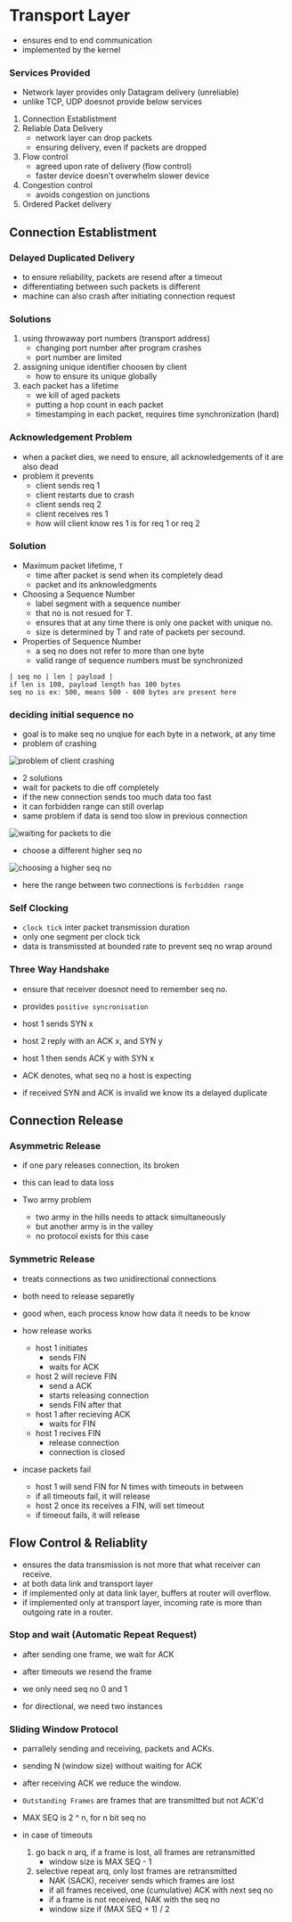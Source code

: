 # Transport Layer

- ensures end to end communication
- implemented by the kernel

### Services Provided

- Network layer provides only Datagram delivery (unreliable)
- unlike TCP, UDP doesnot provide below services

1. Connection Establistment
1. Reliable Data Delivery
    - network layer can drop packets
    - ensuring delivery, even if packets are dropped
1. Flow control
    - agreed upon rate of delivery (flow control)
    - faster device doesn't overwhelm slower device
1. Congestion control
    - avoids congestion on junctions
1. Ordered Packet delivery

## Connection Establistment

### Delayed Duplicated Delivery

- to ensure reliability, packets are resend after a timeout
- differentiating between such packets is different
- machine can also crash after initiating connection request

### Solutions

1. using throwaway port numbers (transport address)
    - changing port number after program crashes
    - port number are limited
1. assigning unique identifier choosen by client
    - how to ensure its unique globally
1. each packet has a lifetime
    - we kill of aged packets
    - putting a hop count in each packet
    - timestamping in each packet, requires time synchronization (hard)

### Acknowledgement Problem

- when a packet dies, we need to ensure, all acknowledgements of it are also dead
- problem it prevents
    - client sends req 1
    - client restarts due to crash
    - client sends req 2
    - client receives res 1
    - how will client know res 1 is for req 1 or req 2

### Solution

- Maximum packet lifetime, `T`
    - time after packet is send when its completely dead
    - packet and its anknowledgments
- Choosing a Sequence Number
    - label segment with a sequence number
    - that no is not resued for T.
    - ensures that at any time there is only one packet with unique no.
    - size is determined by T and rate of packets per secound.
- Properties of Sequence Number
    - a seq no does not refer to more than one byte
    - valid range of sequence numbers must be synchronized

```
| seq no | len | payload |
if len is 100, payload length has 100 bytes
seq no is ex: 500, means 500 - 600 bytes are present here
```

### deciding initial sequence no

- goal is to make seq no unqiue for each byte in a network, at any time
- problem of crashing

![problem of client crashing](../media/21d1cf8a.jpg)

- 2 solutions
- wait for packets to die off completely
- if the new connection sends too much data too fast
- it can forbidden range can still overlap
- same problem if data is send too slow in previous connection

![waiting for packets to die](../media/a448ef5c.jpg)

- choose a different higher seq no

![choosing a higher seq no](../media/f90c0746.jpg)

- here the range between two connections is `forbidden range`

### Self Clocking

- `clock tick` inter packet transmission duration
- only one segment per clock tick
- data is transmissted at bounded rate to prevent seq no wrap around

### Three Way Handshake

- ensure that receiver doesnot need to remember seq no.
- provides `positive syncronisation`

- host 1 sends SYN x
- host 2 reply with an ACK x, and SYN y
- host 1 then sends ACK y with SYN x

- ACK denotes, what seq no a host is expecting
- if received SYN and ACK is invalid we know its a delayed duplicate

## Connection Release

### Asymmetric Release

- if one pary releases connection, its broken
- this can lead to data loss

- Two army problem
    - two army in the hills needs to attack simultaneously
    - but another army is in the valley
    - no protocol exists for this case

### Symmetric Release

- treats connections as two unidirectional connections
- both need to release separetly
- good when, each process know how data it needs to be know

- how release works

    - host 1 initiates
        - sends FIN
        - waits for ACK
    - host 2 will recieve FIN
        - send a ACK
        - starts releasing connection
        - sends FIN after that
    - host 1 after recieving ACK
        - waits for FIN
    - host 1 recives FIN
        - release connection
        - connection is closed

- incase packets fail
    - host 1 will send FIN for N times with timeouts in between
    - if all timeouts fail, it will release
    - host 2 once its receives a FIN, will set timeout
    - if timeout fails, it will release

## Flow Control & Reliablity

- ensures the data transmission is not more that what receiver can receive.
- at both data link and transport layer
- if implemented only at data link layer, buffers at router will overflow.
- if implemented only at transport layer, incoming rate is more than outgoing rate in a router.

### Stop and wait (Automatic Repeat Request)

- after sending one frame, we wait for ACK
- after timeouts we resend the frame
- we only need seq no 0 and 1

- for directional, we need two instances

### Sliding Window Protocol

- parrallely sending and receiving, packets and ACKs.
- sending N (window size) without waiting for ACK
- after receiving ACK we reduce the window.
- `Outstanding Frames` are frames that are transmitted but not ACK'd

- MAX SEQ is 2 ^ n, for n bit seq no
- in case of timeouts
    1. go back n arq, if a frame is lost, all frames are retransmitted
        - window size is MAX SEQ - 1
    1. selective repeat arq, only lost frames are retransmitted
        - NAK (SACK), receiver sends which frames are lost
        - if all frames received, one (cumulative) ACK with next seq no
        - if a frame is not received, NAK with the seq no
        - window size if (MAX SEQ + 1) / 2

 
